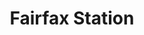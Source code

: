 ---
title:			"Fairfax Station"
post_path:	2017-11-22-fairfax-station
date_start:	2017/11/22
date_end:		2017/11/26
metadata:
  - year: 2017
  - cities:
      - Fairfax Station
  - states:
      - Virginia
  - countries:
      - United States
  - continents:
      - North America
photos:
  - ext:		01.jpg
    class:	horizontal
  - ext:		02.jpg
    class:	vertical
---